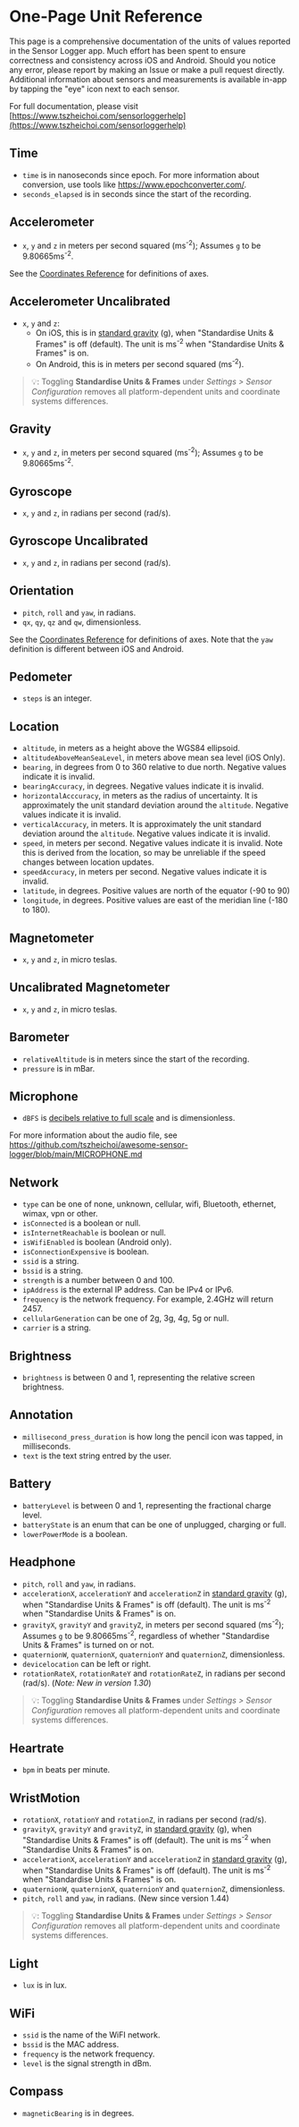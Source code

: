 # One-Page Unit Reference

This page is a comprehensive documentation of the units of values reported in the Sensor Logger app. Much effort has been spent to ensure correctness and consistency across iOS and Android. Should you notice any error, please report by making an Issue or make a pull request directly. Additional information about sensors and measurements is available in-app by tapping the "eye" icon next to each sensor.

For full documentation, please visit [https://www.tszheichoi.com/sensorloggerhelp](https://www.tszheichoi.com/sensorloggerhelp)

## Time
- `time` is in nanoseconds since epoch. For more information about conversion, use tools like https://www.epochconverter.com/. 
- `seconds_elapsed` is in seconds since the start of the recording.

## Accelerometer
- `x`, `y` and `z` in meters per second squared (ms<sup>-2</sup>); Assumes `g` to be 9.80665ms<sup>-2</sup>.

See the [Coordinates Reference](https://github.com/tszheichoi/awesome-sensor-logger/blob/main/COORDINATES.md) for definitions of axes. 

## Accelerometer Uncalibrated
- `x`, `y` and `z`:
    - On iOS, this is in [standard gravity](https://en.wikipedia.org/wiki/Standard_gravity) (g), when "Standardise Units & Frames" is off (default). The unit is ms<sup>-2</sup> when "Standardise Units & Frames" is on. 
    - On Android, this is in meters per second squared (ms<sup>-2</sup>). 
 
> 💡: Toggling **Standardise Units & Frames** under _Settings > Sensor Configuration_ removes all platform-dependent units and coordinate systems differences. 

## Gravity
- `x`, `y` and `z`, in meters per second squared (ms<sup>-2</sup>); Assumes `g` to be 9.80665ms<sup>-2</sup>.

## Gyroscope
- `x`, `y` and `z`, in radians per second (rad/s).

## Gyroscope Uncalibrated
- `x`, `y` and `z`, in radians per second (rad/s).

## Orientation
- `pitch`, `roll` and `yaw`, in radians.
- `qx`, `qy`, `qz` and `qw`, dimensionless.

See the [Coordinates Reference](https://github.com/tszheichoi/awesome-sensor-logger/blob/main/COORDINATES.md) for definitions of axes. Note that the `yaw` definition is different between iOS and Android.

## Pedometer
- `steps` is an integer.  

## Location
- `altitude`, in meters as a height above the WGS84 ellipsoid.
- `altitudeAboveMeanSeaLevel`, in meters above mean sea level (iOS Only). 
- `bearing`, in degrees from 0 to 360 relative to due north. Negative values indicate it is invalid. 
- `bearingAccuracy`, in degrees. Negative values indicate it is invalid. 
- `horizontalAcccuracy`, in meters as the radius of uncertainty. It is approximately the unit standard deviation around the `altitude`. Negative values indicate it is invalid.
- `verticalAccuracy`, in meters. It is approximately the unit standard deviation around the `altitude`. Negative values indicate it is invalid. 
- `speed`, in meters per second. Negative values indicate it is invalid. Note this is derived from the location, so may be unreliable if the speed changes between location updates. 
- `speedAccuracy`, in meters per second. Negative values indicate it is invalid.
- `latitude`, in degrees. Positive values are north of the equator (-90 to 90)
- `longitude`, in degrees. Positive values are east of the meridian line (-180 to 180).

## Magnetometer
- `x`, `y` and `z`, in micro teslas.

## Uncalibrated Magnetometer
- `x`, `y` and `z`, in micro teslas.

## Barometer
- `relativeAltitude` is in meters since the start of the recording.
- `pressure` is in mBar.

## Microphone
- `dBFS` is [decibels relative to full scale](https://en.wikipedia.org/wiki/DBFS) and is dimensionless.

For more information about the audio file, see https://github.com/tszheichoi/awesome-sensor-logger/blob/main/MICROPHONE.md

## Network
- `type` can be one of none, unknown, cellular, wifi, Bluetooth, ethernet, wimax, vpn or other. 
- `isConnected` is a boolean or null.
- `isInternetReachable` is boolean or null.
- `isWifiEnabled` is boolean (Android only).
- `isConnectionExpensive` is boolean.
- `ssid` is a string.
- `bssid` is a string.
- `strength` is a number between 0 and 100.
- `ipAddress` is the external IP address. Can be IPv4 or IPv6.
- `frequency` is the network frequency. For example, 2.4GHz will return 2457. 
- `cellularGeneration` can be one of 2g, 3g, 4g, 5g or null.
- `carrier` is a string. 

## Brightness
- `brightness` is between 0 and 1, representing the relative screen brightness. 

## Annotation
- `millisecond_press_duration` is how long the pencil icon was tapped, in milliseconds.
- `text` is the text string entred by the user. 

## Battery
- `batteryLevel` is between 0 and 1, representing the fractional charge level.
- `batteryState` is an enum that can be one of unplugged, charging or full.
- `lowerPowerMode` is a boolean.

## Headphone
- `pitch`, `roll` and `yaw`, in radians.
- `accelerationX`, `accelerationY` and `accelerationZ` in [standard gravity](https://en.wikipedia.org/wiki/Standard_gravity) (g), when "Standardise Units & Frames" is off (default). The unit is ms<sup>-2</sup> when "Standardise Units & Frames" is on. 
- `gravityX`, `gravityY` and `gravityZ`, in meters per second squared (ms<sup>-2</sup>); Assumes `g` to be 9.80665ms<sup>-2</sup>, regardless of whether "Standardise Units & Frames" is turned on or not. 
- `quaternionW`, `quaternionX`, `quaternionY` and `quaternionZ`, dimensionless. 
- `devicelocation` can be left or right.
- `rotationRateX`, `rotationRateY` and `rotationRateZ`, in radians per second (rad/s). (_Note: New in version 1.30_)

> 💡: Toggling **Standardise Units & Frames** under _Settings > Sensor Configuration_ removes all platform-dependent units and coordinate systems differences. 

## Heartrate
- `bpm` in beats per minute.

## WristMotion
- `rotationX`, `rotationY` and `rotationZ`, in radians per second (rad/s).
- `gravityX`, `gravityY` and `gravityZ`, in [standard gravity](https://en.wikipedia.org/wiki/Standard_gravity) (g), when "Standardise Units & Frames" is off (default). The unit is ms<sup>-2</sup> when "Standardise Units & Frames" is on. 
- `accelerationX`, `accelerationY` and `accelerationZ` in [standard gravity](https://en.wikipedia.org/wiki/Standard_gravity) (g), when "Standardise Units & Frames" is off (default). The unit is ms<sup>-2</sup> when "Standardise Units & Frames" is on. 
- `quaternionW`, `quaternionX`, `quaternionY` and `quaternionZ`, dimensionless.
- `pitch`, `roll` and `yaw`, in radians. (New since version 1.44)

> 💡: Toggling **Standardise Units & Frames** under _Settings > Sensor Configuration_ removes all platform-dependent units and coordinate systems differences. 

## Light
- `lux` is in lux.

## WiFi
- `ssid` is the name of the WiFI network.
- `bssid` is the MAC address.
- `frequency` is the network frequency.
- `level` is the signal strength in dBm.

## Compass
- `magneticBearing` is in degrees.
